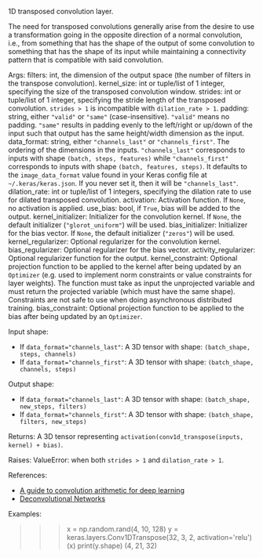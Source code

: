 1D transposed convolution layer.

The need for transposed convolutions generally arise from the desire to use
a transformation going in the opposite direction of a normal convolution,
i.e., from something that has the shape of the output of some convolution
to something that has the shape of its input while maintaining a
connectivity pattern that is compatible with said convolution.

Args:
    filters: int, the dimension of the output space (the number of filters
        in the transpose convolution).
    kernel_size: int or tuple/list of 1 integer, specifying the size of the
        transposed convolution window.
    strides: int or tuple/list of 1 integer, specifying the stride length
        of the transposed convolution. `strides > 1` is incompatible with
        `dilation_rate > 1`.
    padding: string, either `"valid"` or `"same"` (case-insensitive).
        `"valid"` means no padding. `"same"` results in padding evenly to
        the left/right or up/down of the input such that output has the same
        height/width dimension as the input.
    data_format: string, either `"channels_last"` or `"channels_first"`.
        The ordering of the dimensions in the inputs. `"channels_last"`
        corresponds to inputs with shape `(batch, steps, features)`
        while `"channels_first"` corresponds to inputs with shape
        `(batch, features, steps)`. It defaults to the `image_data_format`
        value found in your Keras config file at `~/.keras/keras.json`.
        If you never set it, then it will be `"channels_last"`.
    dilation_rate: int or tuple/list of 1 integers, specifying the dilation
        rate to use for dilated transposed convolution.
    activation: Activation function. If `None`, no activation is applied.
    use_bias: bool, if `True`, bias will be added to the output.
    kernel_initializer: Initializer for the convolution kernel. If `None`,
        the default initializer (`"glorot_uniform"`) will be used.
    bias_initializer: Initializer for the bias vector. If `None`, the
        default initializer (`"zeros"`) will be used.
    kernel_regularizer: Optional regularizer for the convolution kernel.
    bias_regularizer: Optional regularizer for the bias vector.
    activity_regularizer: Optional regularizer function for the output.
    kernel_constraint: Optional projection function to be applied to the
        kernel after being updated by an `Optimizer` (e.g. used to implement
        norm constraints or value constraints for layer weights). The
        function must take as input the unprojected variable and must return
        the projected variable (which must have the same shape). Constraints
        are not safe to use when doing asynchronous distributed training.
    bias_constraint: Optional projection function to be applied to the
        bias after being updated by an `Optimizer`.

Input shape:
- If `data_format="channels_last"`:
    A 3D tensor with shape: `(batch_shape, steps, channels)`
- If `data_format="channels_first"`:
    A 3D tensor with shape: `(batch_shape, channels, steps)`

Output shape:
- If `data_format="channels_last"`:
    A 3D tensor with shape: `(batch_shape, new_steps, filters)`
- If `data_format="channels_first"`:
    A 3D tensor with shape: `(batch_shape, filters, new_steps)`

Returns:
    A 3D tensor representing
    `activation(conv1d_transpose(inputs, kernel) + bias)`.

Raises:
    ValueError: when both `strides > 1` and `dilation_rate > 1`.

References:
- [A guide to convolution arithmetic for deep learning](
    https://arxiv.org/abs/1603.07285v1)
- [Deconvolutional Networks](
    https://www.matthewzeiler.com/mattzeiler/deconvolutionalnetworks.pdf)

Examples:

>>> x = np.random.rand(4, 10, 128)
>>> y = keras.layers.Conv1DTranspose(32, 3, 2, activation='relu')(x)
>>> print(y.shape)
(4, 21, 32)
